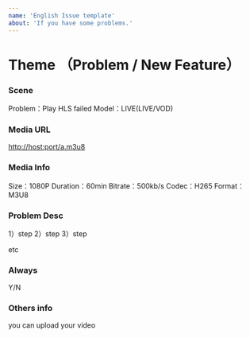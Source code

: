 ```yaml
---
name: 'English Issue template'
about: 'If you have some problems.'
---
```


# Theme （Problem / New Feature）

### Scene

Problem：Play HLS failed
Model：LIVE(LIVE/VOD)

### Media URL

[http://host:port/a.m3u8](http://host:port/a.m3u8)

### Media Info

Size：1080P
Duration：60min
Bitrate：500kb/s
Codec：H265
Format：M3U8

### Problem Desc

1）step
2）step
3）step

etc

### Always

Y/N

### Others info

you can upload your video
